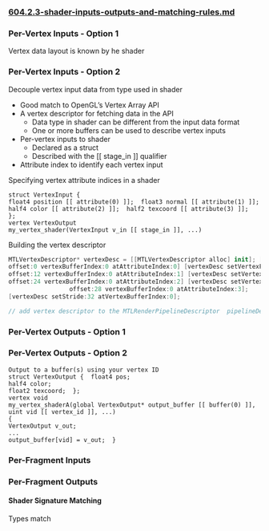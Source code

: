 
### [604.2.3-shader-inputs-outputs-and-matching-rules.md](604.2.3-shader-inputs-outputs-and-matching-rules.md)

### Per-Vertex Inputs - Option 1

Vertex data layout is known by he shader

### Per-Vertex Inputs - Option 2

Decouple vertex input data from type used in shader

* Good match to OpenGL’s Vertex Array API
* A vertex descriptor for fetching data in the API
  * Data type in shader can be different from the input data format
  * One or more buffers can be used to describe vertex inputs
* Per-vertex inputs to shader
  * Declared as a struct
  * Described with the [[ stage_in ]] qualifier
* Attribute index to identify each vertex input


Specifying vertex attribute indices in a shader
```
struct VertexInput {
float4 position [[ attribute(0) ]];  float3 normal [[ attribute(1) ]];  half4 color [[ attribute(2) ]];  half2 texcoord [[ attribute(3) ]];
};
vertex VertexOutput
my_vertex_shader(VertexInput v_in [[ stage_in ]], ...)
```

Building the vertex descriptor
```swift
MTLVertexDescriptor* vertexDesc = [[MTLVertexDescriptor alloc] init]; [vertexDesc setVertexFormat:MTLVertexFormatFloat3
offset:0 vertexBufferIndex:0 atAttributeIndex:0] [vertexDesc setVertexFormat:MTLVertexFormatFloat3
offset:12 vertexBufferIndex:0 atAttributeIndex:1] [vertexDesc setVertexFormat:MTLVertexFormatUChar4Normalized
offset:24 vertexBufferIndex:0 atAttributeIndex:2] [vertexDesc setVertexFormat:MTLVertexFormatUShort2Normalized
                 offset:28 vertexBufferIndex:0 atAttributeIndex:3];
[vertexDesc setStride:32 atVertexBufferIndex:0];

// add vertex descriptor to the MTLRenderPipelineDescriptor  pipelineDescriptor.vertexDescriptor = vertexDesc;

```


### Per-Vertex Outputs - Option 1

### Per-Vertex Outputs - Option 2

```
Output to a buffer(s) using your vertex ID
struct VertexOutput {  float4 pos;
half4 color;
float2 texcoord;  };
vertex void
my_vertex_shaderA(global VertexOutput* output_buffer [[ buffer(0) ]],
uint vid [[ vertex_id ]], ...)
{
VertexOutput v_out;
...
output_buffer[vid] = v_out;  }
```

### Per-Fragment Inputs

### Per-Fragment Outputs



#### Shader Signature Matching

Types match
